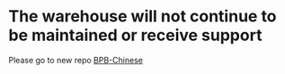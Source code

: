 # The warehouse will not continue to be maintained or receive support

Please go to new repo [BPB-Chinese](https://github.com/Starry-Sky-World/BPB-Chinese)
